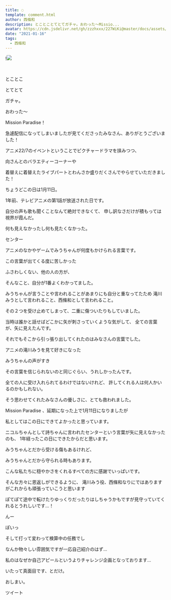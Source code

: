 ```yaml
---
title: ◌
template: comment.html
author: 西條和
description: とことことてとてガチャ。おわった〜Missio...
avatar: https://cdn.jsdelivr.net/gh/zzzhxxx/227WiKi@master/docs/assets/photo/avatar/nagomi.jpg
date: "2021-01-16"
tags:
  - 西條和
---
```


!![](https://cdn.jsdelivr.net/gh/227WiKi/227WiKi-image@master/blog-image/nagomi-2021-01-16_1.jpg)



  ﻿

















とことこ

















とてとて




















ガチャ。












おわった〜







Mission Paradise！













急遽配信になってしまいましたが見てくださったみなさん、ありがとうございました！










アニメ22/7のイベントということでピクチャードラマを挟みつつ、

向さんとのバラエティーコーナーや


着替えに着替えたライブパートとわんさか盛りだくさんでやらせていただきました！


























ちょうどこの日は1月11日。










1年前、テレビアニメの第1話が放送された日です。














自分の声も歌も聞くことなんて絶対できなくて、
申し訳なさだけが積もっては視界が霞んだ。









何も見えなかったし何も見たくなかった。























センター















アニメのなかやゲームでみうちゃんが何度もかけられる言葉です。







この言葉が出てくる度に苦しかった











ふさわしくない、他の人の方が、









そんなこと、自分が1番よくわかってました。



















みうちゃんが言うことや言われることがあまりにも自分と重なってたため
滝川みうとして言われること、西條和として言われること。



その２つを受け止めてしまって、二重に傷ついたりもしていました。













当時は誰かと話せばどこかに矢が刺さっていくような気がして、
全ての言葉が、矢に見えたんです。
















それでもそこから引っ張り出してくれたのはみなさんの言葉でした。











アニメの滝川みうを見て好きになった



みうちゃんの声がすき






その言葉を信じられないのと同じぐらい、うれしかったんです。













全ての人に受け入れられてるわけではないけれど、
許してくれる人は何人かいるのかもしれない。












そう思わせてくれたみなさんの優しさに、とても救われました。

















Mission Paradise 、延期になった上で1月11日になりましたが


私としてはこの日にできてよかったと思っています。
















ニコルちゃんとして詩ちゃんに言われたセンターという言葉が矢に見えなかったのも、
1年経ったこの日にできたからだと思います。













みうちゃんとだから受ける傷もあるけれど、


みうちゃんとだから守られる時もあります。
















こんな私たちに穏やかさをくれるすべての方に感謝でいっぱいです。












そんな方々に恩返しができるように、
滝川みう役、西條和なりにではありますがこれからも頑張っていこうと思います
















ぽてぽて途中で転けたりゆっくりだったりはしちゃうかもですが見守っていてくれるとうれしいです…！

























んー



ぽいっ









そして打って変わって検算中の任務でし










なんか物々しい雰囲気ですが一応自己紹介のはず…



私のはなぜか自己アピールというよりチャレンジ企画となっております…

















いたって真面目です、とだけ。


















おしまい。


ツイート



